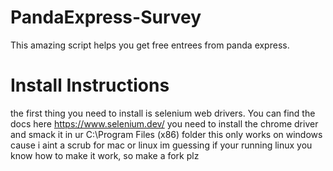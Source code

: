 # PandaExpress-Survey
This amazing script helps you get free entrees from panda express.
# Install Instructions
the first thing you need to install is selenium web drivers. 
You can find the docs here https://www.selenium.dev/
you need to install the chrome driver and smack it in ur C:\Program Files (x86) folder
this only works on windows cause i aint a scrub for mac or linux
im guessing if your running linux you know how to make it work, so make a fork plz

